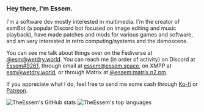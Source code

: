 ### Hey there, I'm Essem.
I'm a software dev mostly interested in multimedia. I'm the creator of esmBot (a popular Discord bot focused on image editing and music playback), have made patches and mods for various games and software, and am very interested in retro computing/systems and the demoscene.

You can see me talk about things over on the Fediverse at [@esm@wetdry.world](https://wetdry.world/@esm). You can reach me (in order of activity) on Discord at [Essem#9261](https://discord.com/users/198198681982205953), through email at [essem@essem.space](mailto:essem@essem.space), on XMPP at [esm@wetdry.world](xmpp:esm@wetdry.world), or through Matrix at [@essem:matrix.n2.pm](https://matrix.to/#/@essem:matrix.n2.pm).

If you appreciate what I do, feel free to send me some cash through [Ko-fi](https://ko-fi.com/TheEssem) or [Patreon](https://patreon.com/TheEssem).

![TheEssem's GitHub stats](https://github-readme-stats.vercel.app/api?username=TheEssem&show_icons=true&theme=transparent)
![TheEssem's top languages](https://github-readme-stats.vercel.app/api/top-langs/?username=TheEssem&hide=php,css,html&hide_progress=true&theme=transparent)

<!--
**TheEssem/TheEssem** is a ✨ _special_ ✨ repository because its `README.md` (this file) appears on your GitHub profile.

Here are some ideas to get you started:

- 🔭 I’m currently working on ...
- 🌱 I’m currently learning ...
- 👯 I’m looking to collaborate on ...
- 🤔 I’m looking for help with ...
- 💬 Ask me about ...
- 📫 How to reach me: ...
- 😄 Pronouns: ...
- ⚡ Fun fact: ...
-->
